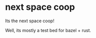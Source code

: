 next space coop
===============


Its the next space coop!


Well, its mostly a test bed for bazel + rust.
